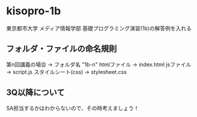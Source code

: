 # kisopro-1b
東京都市大学 メディア情報学部 基礎プログラミング演習(1b)の解答例を入れる

## フォルダ・ファイルの命名規則
第n回講義の場合 → フォルダ名 "1b-n"
htmlファイル → index.html
jsファイル → script.js
スタイルシート(css) → stylesheet.css

## 3Q以降について
SA担当するかはわからないので、その時考えましょう！

